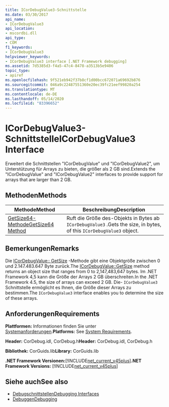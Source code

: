 ```yaml
---
title: ICorDebugValue3-Schnittstelle
ms.date: 03/30/2017
api_name:
- ICorDebugValue3
api_location:
- mscordbi.dll
api_type:
- COM
f1_keywords:
- ICorDebugValue3
helpviewer_keywords:
- ICorDebugValue3 interface [.NET Framework debugging]
ms.assetid: 7d5385d3-f4a5-47c4-8478-a3513b5e9406
topic_type:
- apiref
ms.openlocfilehash: 9f521eb942f37b8cf1d00bcc672071a69692b876
ms.sourcegitcommit: 046a9c22487551360e20ec39fc21eef99820a254
ms.translationtype: MT
ms.contentlocale: de-DE
ms.lasthandoff: 05/14/2020
ms.locfileid: "83396652"
---
```

# <a name="icordebugvalue3-interface"></a><span data-ttu-id="5fb7a-102">ICorDebugValue3-Schnittstelle</span><span class="sxs-lookup"><span data-stu-id="5fb7a-102">ICorDebugValue3 Interface</span></span>
<span data-ttu-id="5fb7a-103">Erweitert die Schnittstellen "ICorDebugValue" und "ICorDebugValue2", um Unterstützung für Arrays zu bieten, die größer als 2 GB sind.</span><span class="sxs-lookup"><span data-stu-id="5fb7a-103">Extends the "ICorDebugValue" and "ICorDebugValue2" interfaces to provide support for arrays that are larger than 2 GB.</span></span>  
  
## <a name="methods"></a><span data-ttu-id="5fb7a-104">Methoden</span><span class="sxs-lookup"><span data-stu-id="5fb7a-104">Methods</span></span>  
  
|<span data-ttu-id="5fb7a-105">Methode</span><span class="sxs-lookup"><span data-stu-id="5fb7a-105">Method</span></span>|<span data-ttu-id="5fb7a-106">Beschreibung</span><span class="sxs-lookup"><span data-stu-id="5fb7a-106">Description</span></span>|  
|------------|-----------------|  
|[<span data-ttu-id="5fb7a-107">GetSize64-Methode</span><span class="sxs-lookup"><span data-stu-id="5fb7a-107">GetSize64 Method</span></span>](icordebugvalue3-getsize64-method.md)|<span data-ttu-id="5fb7a-108">Ruft die Größe des-Objekts in Bytes ab `ICorDebugValue3` .</span><span class="sxs-lookup"><span data-stu-id="5fb7a-108">Gets the size, in bytes, of this `ICorDebugValue3` object.</span></span>|  
  
## <a name="remarks"></a><span data-ttu-id="5fb7a-109">Bemerkungen</span><span class="sxs-lookup"><span data-stu-id="5fb7a-109">Remarks</span></span>  
 <span data-ttu-id="5fb7a-110">Die [ICorDebugValue:: GetSize](icordebugvalue3-getsize64-method.md) -Methode gibt eine Objektgröße zwischen 0 und 2.147.483.647 Byte zurück.</span><span class="sxs-lookup"><span data-stu-id="5fb7a-110">The [ICorDebugValue::GetSize](icordebugvalue3-getsize64-method.md) method returns an object size that ranges from 0 to 2,147,483,647 bytes.</span></span> <span data-ttu-id="5fb7a-111">Im .NET Framework 4,5 kann die Größe der Arrays 2 GB überschreiten.</span><span class="sxs-lookup"><span data-stu-id="5fb7a-111">In the .NET Framework 4.5, the size of arrays can exceed 2 GB.</span></span> <span data-ttu-id="5fb7a-112">Die- `ICorDebugValue3` Schnittstelle ermöglicht es Ihnen, die Größe dieser Arrays zu bestimmen.</span><span class="sxs-lookup"><span data-stu-id="5fb7a-112">The `ICorDebugValue3` interface enables you to determine the size of these arrays.</span></span>  
  
## <a name="requirements"></a><span data-ttu-id="5fb7a-113">Anforderungen</span><span class="sxs-lookup"><span data-stu-id="5fb7a-113">Requirements</span></span>  
 <span data-ttu-id="5fb7a-114">**Plattformen:** Informationen finden Sie unter [Systemanforderungen](../../get-started/system-requirements.md).</span><span class="sxs-lookup"><span data-stu-id="5fb7a-114">**Platforms:** See [System Requirements](../../get-started/system-requirements.md).</span></span>  
  
 <span data-ttu-id="5fb7a-115">**Header:** CorDebug.idl, CorDebug.h</span><span class="sxs-lookup"><span data-stu-id="5fb7a-115">**Header:** CorDebug.idl, CorDebug.h</span></span>  
  
 <span data-ttu-id="5fb7a-116">**Bibliothek:** CorGuids.lib</span><span class="sxs-lookup"><span data-stu-id="5fb7a-116">**Library:** CorGuids.lib</span></span>  
  
 <span data-ttu-id="5fb7a-117">**.NET Framework Versionen:**[!INCLUDE[net_current_v45plus](../../../../includes/net-current-v45plus-md.md)]</span><span class="sxs-lookup"><span data-stu-id="5fb7a-117">**.NET Framework Versions:** [!INCLUDE[net_current_v45plus](../../../../includes/net-current-v45plus-md.md)]</span></span>  
  
## <a name="see-also"></a><span data-ttu-id="5fb7a-118">Siehe auch</span><span class="sxs-lookup"><span data-stu-id="5fb7a-118">See also</span></span>

- [<span data-ttu-id="5fb7a-119">Debugschnittstellen</span><span class="sxs-lookup"><span data-stu-id="5fb7a-119">Debugging Interfaces</span></span>](debugging-interfaces.md)
- [<span data-ttu-id="5fb7a-120">Debuggen</span><span class="sxs-lookup"><span data-stu-id="5fb7a-120">Debugging</span></span>](index.md)
